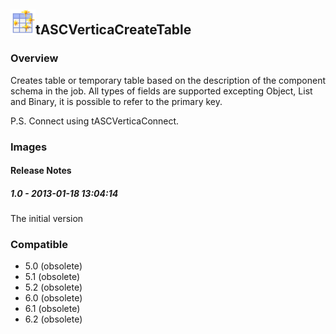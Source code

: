 ## <img src='./logo.jpg' width='40' height='40'>tASCVerticaCreateTable

### Overview
Creates table or temporary table based on the description of the component schema in the job. All types of fields are supported excepting Object, List and Binary, it is possible to refer to the primary key.

P.S. Connect using tASCVerticaConnect.
### Images




#### Release Notes

##### 1.0 - 2013-01-18 13:04:14
The initial version
### Compatible
 -  5.0 (obsolete)
 -   5.1 (obsolete)
 -   5.2 (obsolete)
 -   6.0 (obsolete)
 -   6.1 (obsolete)
 -   6.2 (obsolete)